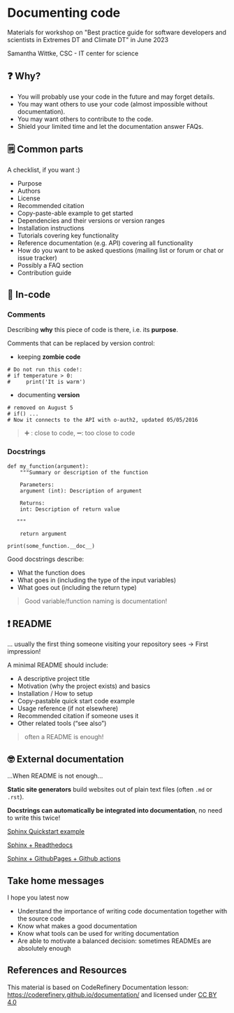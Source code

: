 # Documenting code

Materials for workshop on "Best practice guide for software developers and scientists in Extremes DT and Climate DT" in June 2023

Samantha Wittke, CSC - IT center for science

## ❓ Why?

* You will probably use your code in the future and may forget details.
* You may want others to use your code (almost impossible without documentation).
* You may want others to contribute to the code.
* Shield your limited time and let the documentation answer FAQs.


## 🗒️ Common parts

A checklist, if you want :)

* Purpose
* Authors
* License
* Recommended citation
* Copy-paste-able example to get started
* Dependencies and their versions or version ranges
* Installation instructions
* Tutorials covering key functionality
* Reference documentation (e.g. API) covering all functionality
* How do you want to be asked questions (mailing list or forum or chat or issue tracker)
* Possibly a FAQ section
* Contribution guide


## 🧐 In-code

### Comments

Describing **why** this piece of code is there, i.e. its **purpose**.

Comments that can be replaced by version control:
* keeping **zombie code**

```
# Do not run this code!:
# if temperature > 0:
#     print('It is warm')
```

* documenting **version**

```
# removed on August 5
# if() ...
# Now it connects to the API with o-auth2, updated 05/05/2016
```

> ➕ : close to code, ➖: too close to code

### Docstrings

```
def my_function(argument):
    """Summary or description of the function

    Parameters:
    argument (int): Description of argument

    Returns:
    int: Description of return value

   """

    return argument

print(some_function.__doc__)
```

Good docstrings describe:
* What the function does
* What goes in (including the type of the input variables)
* What goes out (including the return type)


> Good variable/function naming is documentation!


## ❗ README

... usually the first thing someone visiting your repository sees -> First impression!

A minimal README should include:

* A descriptive project title
* Motivation (why the project exists) and basics
* Installation / How to setup
* Copy-pastable quick start code example
* Usage reference (if not elsewhere)
* Recommended citation if someone uses it
* Other related tools (“see also”)

> often a README is enough!

## 🤓 External documentation

...When README is not enough...

**Static site generators** build websites out of plain text files (often `.md` or `.rst`).

**Docstrings can automatically be integrated into documentation**, no need to write this twice!

[Sphinx Quickstart example](https://coderefinery.github.io/documentation/sphinx/#exercise-sphinx-basics)

[Sphinx + Readthedocs](https://sphinx-rtd-tutorial.readthedocs.io/en/latest/index.html)

[Sphinx + GithubPages + Github actions](https://coderefinery.github.io/documentation/gh_workflow/)


## Take home messages

I hope you latest now
* Understand the importance of writing code documentation together with the source code
* Know what makes a good documentation
* Know what tools can be used for writing documentation
* Are able to motivate a balanced decision: sometimes READMEs are absolutely enough


## References and Resources

This material is based on CodeRefinery Documentation lesson: https://coderefinery.github.io/documentation/ and licensed under [CC BY 4.0](https://creativecommons.org/licenses/by/4.0/)

